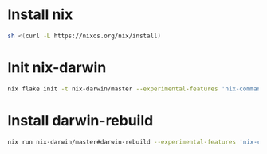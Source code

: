 # Install nix

```bash
sh <(curl -L https://nixos.org/nix/install)
```

# Init nix-darwin

```bash
nix flake init -t nix-darwin/master --experimental-features 'nix-command flakes'
```

# Install darwin-rebuild

```bash
nix run nix-darwin/master#darwin-rebuild --experimental-features 'nix-command flakes' -- switch --flakes ~/Development/nix#mini
```
